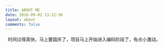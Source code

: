 ```yaml
---
title: ABOUT ME
date: 2018-09-02 13:22:30
layout: about
comments: false
---
```


&nbsp;&nbsp;时间过得真快，马上要国庆了，项目马上开始进入编码阶段了，有点小激动。
